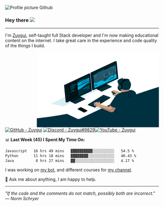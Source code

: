 
![Profile picture Github](./bannièreV3.png)

### Hey there <img src="https://media.giphy.com/media/hvRJCLFzcasrR4ia7z/giphy.gif" width="25px">

---

I'm [Zuygui](https://zuygui.netlify.app), self-taught full Stack developer and I'm now making educational content on the internet. I take great care in the experience and code quality of the things I build.

<img align="right" alt="GIF" src="./programmer.gif" width="400" height="245" />

<a href="https://github.com/Zuygui"><img alt="GitHub - Zuygui" title="GitHub - Zuygui" height="32" width="32" src="https://raw.githubusercontent.com/peterthehan/peterthehan/master/assets/github.svg"></a> <a href="https://discord.gg/cNQHdCAtYs"><img alt="Discord - Zuygui#9829" title="Discord - Zuygui#9829" height="32" width="32" src="https://raw.githubusercontent.com/peterthehan/peterthehan/master/assets/discord.svg"></a><a href="https://www.youtube.com/channel/UC0vgVkqXb9PwJIW2es07Zgg"><img alt="YouTube - Zuygui" title="YouTube - Zuygui" height="32" width="32" src="https://raw.githubusercontent.com/peterthehan/peterthehan/master/assets/youtube.svg"></a>

📊 **Last Week (45) I Spent My Time On:**
```text
Javascript   16 hrs 49 mins   ▓▓▓▓▓▓▓▓▓▓░░░░░░░░░░   54.5 %
Python       11 hrs 18 mins   ▓▓▓▓▓▓▓▓░░░░░░░░░░░░   40.43 %
Java          8 hrs 27 mins   ▓▓░░░░░░░░░░░░░░░░░░   4.17 %
```

I was working on [my bot](https://github.com/TyraBOT/tyra), and different courses for [my channel](https://www.youtube.com/channel/UC0vgVkqXb9PwJIW2es07Zgg).

💬 Ask me about anything, I am happy to help.

---

*"If the code and the comments do not match, possibly both are incorrect." — Norm Schryer*
